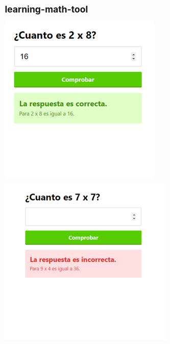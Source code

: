 # learning-math-tool

![This is an image](https://raw.githubusercontent.com/luislozad/learning-math-tool/main/screen_1.png)

![This is an image](https://raw.githubusercontent.com/luislozad/learning-math-tool/main/screen_2.png)

